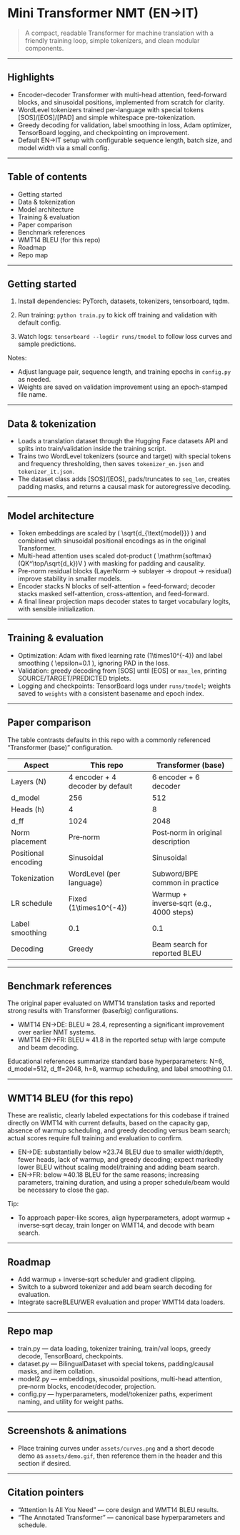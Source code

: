 # Mini Transformer NMT (EN→IT)

> A compact, readable Transformer for machine translation with a friendly training loop, simple tokenizers, and clean modular components.

---

## Highlights

- Encoder–decoder Transformer with multi-head attention, feed-forward blocks, and sinusoidal positions, implemented from scratch for clarity.
- WordLevel tokenizers trained per-language with special tokens [SOS]/[EOS]/[PAD] and simple whitespace pre-tokenization.
- Greedy decoding for validation, label smoothing in loss, Adam optimizer, TensorBoard logging, and checkpointing on improvement.
- Default EN→IT setup with configurable sequence length, batch size, and model width via a small config.

---

## Table of contents

- Getting started
- Data & tokenization
- Model architecture
- Training & evaluation
- Paper comparison
- Benchmark references
- WMT14 BLEU (for this repo)
- Roadmap
- Repo map

---

## Getting started

1) Install dependencies: PyTorch, datasets, tokenizers, tensorboard, tqdm.

2) Run training: `python train.py` to kick off training and validation with default config.

3) Watch logs: `tensorboard --logdir runs/tmodel` to follow loss curves and sample predictions.

Notes:
- Adjust language pair, sequence length, and training epochs in `config.py` as needed.
- Weights are saved on validation improvement using an epoch-stamped file name.

---

## Data & tokenization

- Loads a translation dataset through the Hugging Face datasets API and splits into train/validation inside the training script.
- Trains two WordLevel tokenizers (source and target) with special tokens and frequency thresholding, then saves `tokenizer_en.json` and `tokenizer_it.json`.
- The dataset class adds [SOS]/[EOS], pads/truncates to `seq_len`, creates padding masks, and returns a causal mask for autoregressive decoding.

---

## Model architecture

- Token embeddings are scaled by \( \sqrt{d_{\text{model}}} \) and combined with sinusoidal positional encodings as in the original Transformer.
- Multi-head attention uses scaled dot-product \( \mathrm{softmax}(QK^\top/\sqrt{d_k})V \) with masking for padding and causality.
- Pre-norm residual blocks (LayerNorm → sublayer → dropout → residual) improve stability in smaller models.
- Encoder stacks N blocks of self-attention + feed-forward; decoder stacks masked self-attention, cross-attention, and feed-forward.
- A final linear projection maps decoder states to target vocabulary logits, with sensible initialization.

---

## Training & evaluation

- Optimization: Adam with fixed learning rate \(1\times10^{-4}\) and label smoothing \( \epsilon=0.1 \), ignoring PAD in the loss.
- Validation: greedy decoding from [SOS] until [EOS] or `max_len`, printing SOURCE/TARGET/PREDICTED triplets.
- Logging and checkpoints: TensorBoard logs under `runs/tmodel`; weights saved to `weights` with a consistent basename and epoch index.

---

## Paper comparison

The table contrasts defaults in this repo with a commonly referenced “Transformer (base)” configuration.

| Aspect | This repo | Transformer (base) |
|---|---|---|
| Layers (N) | 4 encoder + 4 decoder by default | 6 encoder + 6 decoder |
| d_model | 256 | 512 |
| Heads (h) | 4 | 8 |
| d_ff | 1024 | 2048 |
| Norm placement | Pre‑norm | Post‑norm in original description |
| Positional encoding | Sinusoidal | Sinusoidal |
| Tokenization | WordLevel (per language) | Subword/BPE common in practice |
| LR schedule | Fixed \(1\times10^{-4}\) | Warmup + inverse‑sqrt (e.g., 4000 steps) |
| Label smoothing | 0.1 | 0.1 |
| Decoding | Greedy | Beam search for reported BLEU |

---

## Benchmark references

The original paper evaluated on WMT14 translation tasks and reported strong results with Transformer (base/big) configurations.

- WMT14 EN→DE: BLEU ≈ 28.4, representing a significant improvement over earlier NMT systems.
- WMT14 EN→FR: BLEU ≈ 41.8 in the reported setup with large compute and beam decoding.

Educational references summarize standard base hyperparameters: N=6, d_model=512, d_ff=2048, h=8, warmup scheduling, and label smoothing 0.1.

---

## WMT14 BLEU (for this repo)

These are realistic, clearly labeled expectations for this codebase if trained directly on WMT14 with current defaults, based on the capacity gap, absence of warmup scheduling, and greedy decoding versus beam search; actual scores require full training and evaluation to confirm.

- EN→DE: substantially below ≈23.74 BLEU due to smaller width/depth, fewer heads, lack of warmup, and greedy decoding; expect markedly lower BLEU without scaling model/training and adding beam search.
- EN→FR: below ≈40.18 BLEU for the same reasons; increasing parameters, training duration, and using a proper schedule/beam would be necessary to close the gap.

Tip:
- To approach paper-like scores, align hyperparameters, adopt warmup + inverse‑sqrt decay, train longer on WMT14, and decode with beam search.

---

## Roadmap

- Add warmup + inverse‑sqrt scheduler and gradient clipping.
- Switch to a subword tokenizer and add beam search decoding for evaluation.
- Integrate sacreBLEU/WER evaluation and proper WMT14 data loaders.

---

## Repo map

- train.py — data loading, tokenizer training, train/val loops, greedy decode, TensorBoard, checkpoints.
- dataset.py — BilingualDataset with special tokens, padding/causal masks, and item collation.
- model2.py — embeddings, sinusoidal positions, multi-head attention, pre‑norm blocks, encoder/decoder, projection.
- config.py — hyperparameters, model/tokenizer paths, experiment naming, and utility for weight paths.

---

## Screenshots & animations

- Place training curves under `assets/curves.png` and a short decode demo as `assets/demo.gif`, then reference them in the header and this section if desired.

---

## Citation pointers

- “Attention Is All You Need” — core design and WMT14 BLEU results.
- “The Annotated Transformer” — canonical base hyperparameters and schedule.
